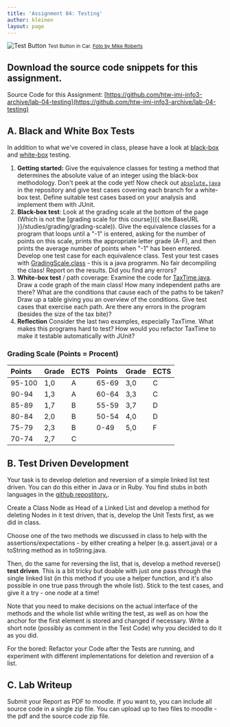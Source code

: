 ```yaml
---
title: 'Assignment 04: Testing'
author: kleinen
layout: page
---
```



![Test Button](../images/test-button.jpg)
<small class = "float-right">Test Button in Car. [Foto by Mike Roberts](https://www.flickr.com/photos/cosmic_spanner/3766667411)</small>

## Download the source code snippets for this assignment.
Source Code for this Assignment: [https://github.com/htw-imi-info3-archive/lab-04-testing](https://github.com/htw-imi-info3-archive/lab-04-testing)

## A. Black and White Box Tests

In addition to what we've covered in class, please have a look at [black-box][1] and [white-box][2] testing.

1. **Getting started:**  Give the equivalence classes for testing a method that determines the absolute value of an integer using the black-box methodology. Don't peek at the code yet! Now check out [`absolute.java`](https://github.com/htw-imi-info3-archive/lab-04-testing/blob/master/a_black_and_white_box_tests/absolute.java) in the repository and give test cases covering each branch for a white-box test. Define suitable test cases based on your analysis and implement them with JUnit.
2. **Black-box test**: Look at the grading scale at the bottom of the page (Which is not the [grading scale for this course]({{ site.BaseURL }}/studies/grading/grading-scale)). Give the   equivalence classes for a program that loops until a "-1"  is entered, asking for the number   of points on this scale, prints the appropriate letter grade (A-F), and then prints the   average number of points when "-1" has been entered. Develop one test case for each   equivalence class. Test your test cases with [GradingScale.class](https://github.com/htw-imi-info3-archive/lab-04-testing/blob/master/a_black_and_white_box_tests/GradingScale.class) - this is a java programm. No fair decompiling the   class! Report on the results. Did you find any errors?
3. **White-box test** / path coverage: Examine the code for [TaxTime.java](https://github.com/htw-imi-info3-archive/lab-04-testing/blob/master/a_black_and_white_box_tests/TaxTime.java). Draw a code graph of the main class! How many independent paths are there? What are the conditions that cause each of the paths to be taken? Draw up a table giving you an overview of the conditions. Give test cases that exercise each path. Are there any errors in the program (besides the size of the tax bite)?
4. **Reflection** Consider the last two examples, especially TaxTime. What makes this programs hard to test? How would you refactor TaxTime to make it testable automatically with JUnit?


### Grading Scale (Points = Procent)

| Points | Grade | ECTS | Points | Grade | ECTS |
|:-------|:------|:-----|:-------|:------|:-----|
| 95-100 | 1,0   | A    | 65-69  | 3,0   | C    |
| 90-94  | 1,3   | A    | 60-64  | 3,3   | C    |
| 85-89  | 1,7   | B    | 55-59  | 3,7   | D    |
| 80-84  | 2,0   | B    | 50-54  | 4,0   | D    |
| 75-79  | 2,3   | B    | 0-49   | 5,0   | F    |
| 70-74  | 2,7   | C    |        |       |      |


## B. Test Driven Development

Your task is to develop deletion and reversion of a simple linked list test driven. You can do this either in Java or in Ruby. You find stubs in both languages in the [github repostitory.](https://github.com/htw-imi-info3-archive/lab-04-testing/tree/master/b_test_driven).

Create a Class Node as Head of a Linked List and develop a method for deleting Nodes in it test driven, that is, develop the Unit Tests first, as we did in class.

Choose one of the two methods we discussed in class to help with the assertions/expectations - by either creating a helper (e.g. assert.java) or a toString method as in toString.java.

Then, do the same for reversing the list, that is, develop a method reverse() **test driven**. This is a bit tricky but doable with just one pass through the single linked list (in this method if you use a helper function, and it's also possible in one true pass through the whole list). Stick to the test cases, and give it a try - one node at a time!

Note that you need to make decisions on the actual interface of the methods and the whole list while writing the test, as well as on how the anchor for the first element is stored and changed if necessary. Write a short note (possibly as comment in the Test Code) why you decided to do it as you did.

For the bored: Refactor your Code after the Tests are running, and experiment with different implementations for deletion and reversion of a list.


## C. Lab Writeup

Submit your Report as PDF to moodle. If you want to, you can include all source code in a single zip file. You can upload up to two files to moodle - the pdf and the source code zip file.

[1]: https://en.wikipedia.org/wiki/Black_box_testing
[2]: https://en.wikipedia.org/wiki/White_box_testing
